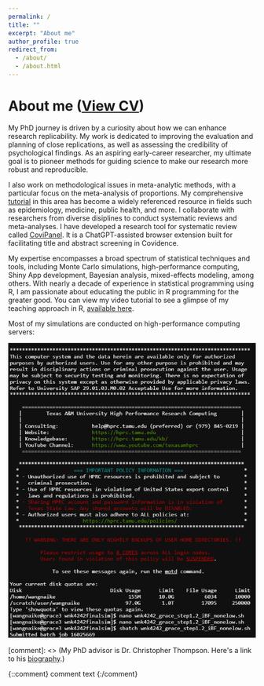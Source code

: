 ```yaml
---
permalink: /
title: ""
excerpt: "About me"
author_profile: true
redirect_from: 
  - /about/
  - /about.html
---
```

# About me ([View CV](https://wnk4242.github.io/files/CV_2025.pdf))

My PhD journey is driven by a curiosity about how we can enhance research replicability. My work is dedicated to improving the evaluation and planning of close replications, as well as assessing the credibility of psychological findings. As an aspiring early-career researcher, my ultimate goal is to pioneer methods for guiding science to make our research more robust and reproducible.

I also work on methodological issues in meta-analytic methods, with a particular focus on the meta-analysis of proportions. My comprehensive [tutorial](https://www.researchgate.net/publication/375451196_Conducting_Meta-analyses_of_Proportions_in_R) in this area has become a widely referenced resource in fields such as epidemiology, medicine, public health, and more. I collaborate with researchers from diverse disiplines to conduct systematic reviews and meta-analyses. I have developed a research tool for systematic review called [CoviPanel](https://github.com/wnk4242/CoviPanel). It is a ChatGPT-assisted browser extension built for facilitating title and abstract screening in Covidence.

My expertise encompasses a broad spectrum of statistical techniques and tools, including Monte Carlo simulations, high-performance computing, Shiny App development, Bayesian analysis, mixed-effects modeling, among others. With nearly a decade of experience in statistical programming using R, I am passionate about educating the public in R programming for the greater good. You can view my video tutorial to see a glimpse of my teaching approach in R, [available here](https://www.youtube.com/watch?v=2wbXTFvaRnM&t=764s).



Most of my simulations are conducted on high-performance computing servers:

![hpc](/images/hpc.png)

[comment]: <> (My PhD advisor is Dr. Christopher Thompson. Here's a link to his [biography](https://scholars.library.tamu.edu/vivo/display/n969def72/Persons/About).)

{::comment}
comment text
{:/comment}
